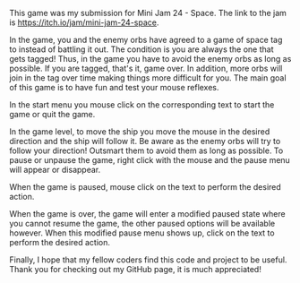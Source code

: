 This game was my submission for Mini Jam 24 - Space. 
The link to the jam is https://itch.io/jam/mini-jam-24-space.

In the game, you and the enemy orbs have agreed to a game of space tag to instead of battling it out. The condition is you are always the one that gets tagged! Thus, in the game you have to avoid the enemy orbs as long as possible. If you are tagged, that's it, game over. In addition, more orbs will join in the tag over time making things more difficult for you. The main goal of this game is to have fun and test your mouse reflexes. 

In the start menu you mouse click on the corresponding text to start the game or quit the game.

In the game level, to move the ship you move the mouse in the desired direction and the ship will follow it. Be aware as the enemy orbs will try to follow your direction! Outsmart them to avoid them as long as possible. To pause or unpause the game, right click with the mouse and the pause menu will appear or disappear.

When the game is paused, mouse click on the text to perform the desired action.

When the game is over, the game will enter a modified paused state where you cannot resume the game, the other paused options will be available however. When this modified pause menu shows up, click on the text to perform the desired action.

Finally, I hope that my fellow coders find this code and project to be useful. 
Thank you for checking out my GitHub page, it is much appreciated!
